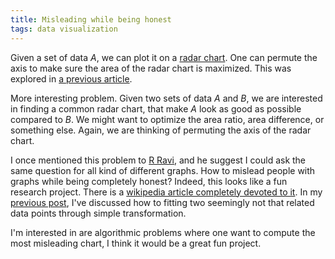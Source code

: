 ```yaml
---
title: Misleading while being honest
tags: data visualization
---
```

Given a set of data $A$, we can plot it on a [radar chart](https://en.wikipedia.org/wiki/Radar_chart). One can permute the axis to make sure the area of the radar chart is maximized. This was explored in [a previous article](https://chaoxu.prof/posts/2012-08-08-maximize-the-area-of-a-radar-chart.html). 

More interesting problem. Given two sets of data $A$ and $B$, we are interested in finding a common radar chart, that make $A$ look as good as possible compared to $B$. We might want to optimize the area ratio, area difference, or something else. Again, we are thinking of permuting the axis of the radar chart. 

I once mentioned this problem to [R Ravi](https://www.contrib.andrew.cmu.edu/~ravi/), and he suggest I could ask the same question for all kind of different graphs. How to mislead people with graphs while being completely honest? Indeed, this looks like a fun research project. There is a [wikipedia article completely devoted to it](https://en.wikipedia.org/wiki/Misleading_graph). In my [previous post](https://chaoxu.prof/posts/2019-03-28-l1-linear-regression.html), I've discussed how to fitting two seemingly not that related data points through simple transformation. 

I'm interested in are algorithmic problems where one want to compute the most misleading chart, I think it would be a great fun project. 